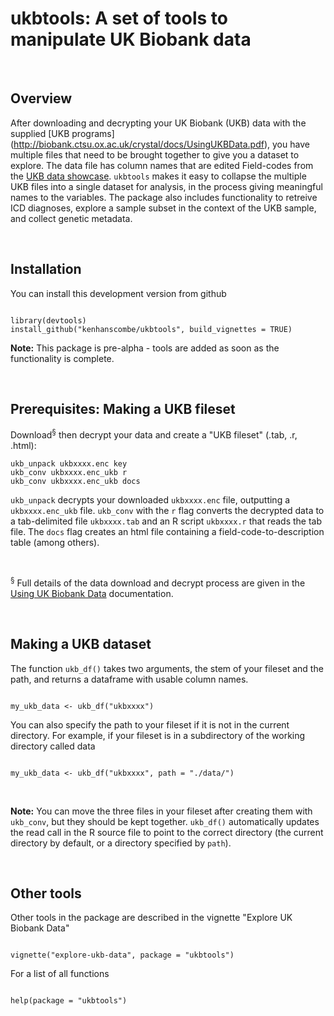 
# ukbtools: A set of tools to manipulate UK Biobank data

<br>

## Overview

After downloading and decrypting your UK Biobank (UKB) data with the supplied [UKB programs] (http://biobank.ctsu.ox.ac.uk/crystal/docs/UsingUKBData.pdf), you have multiple files that need to be brought together to give you a dataset to explore. The data file has column names that are edited Field-codes from the [UKB data showcase](http://www.ukbiobank.ac.uk/data-showcase/). `ukbtools` makes it easy to collapse the multiple UKB files into a single dataset for analysis, in the process giving meaningful names to the variables. The package also includes functionality to retreive ICD diagnoses, explore a sample subset in the context of the UKB sample, and collect genetic metadata.

<br>

## Installation

You can install this development version from github

```{r, eval = FALSE}

library(devtools)
install_github("kenhanscombe/ukbtools", build_vignettes = TRUE)

```
__Note:__ This package is pre-alpha - tools are added as soon as the functionality is complete.

<br>

## Prerequisites: Making a UKB fileset

Download<sup>§</sup> then decrypt your data and create a "UKB fileset" (.tab, .r, .html):

```{bash, eval = FALSE}
ukb_unpack ukbxxxx.enc key
ukb_conv ukbxxxx.enc_ukb r
ukb_conv ukbxxxx.enc_ukb docs

```

`ukb_unpack` decrypts your downloaded `ukbxxxx.enc` file, outputting a `ukbxxxx.enc_ukb` file. `ukb_conv` with the `r` flag converts the decrypted data to a tab-delimited file `ukbxxxx.tab` and an R script `ukbxxxx.r` that reads the tab file. The `docs` flag creates an html file containing a field-code-to-description table (among others).

<br>

<sup>§</sup> Full details of the data download and decrypt process are given in the [Using UK Biobank Data](http://biobank.ctsu.ox.ac.uk/crystal/docs/UsingUKBData.pdf) documentation.

<br>



## Making a UKB dataset

The function `ukb_df()` takes two arguments, the stem of your fileset and the path, and returns a dataframe with usable column names.


```{r, eval = FALSE}

my_ukb_data <- ukb_df("ukbxxxx")

```


You can also specify the path to your fileset if it is not in the current directory. For example, if your fileset is in a subdirectory of the working directory called data


```{r, eval = FALSE}

my_ukb_data <- ukb_df("ukbxxxx", path = "./data/")

```

<br>

__Note:__ You can move the three files in your fileset after creating them with `ukb_conv`, but they should be kept together. `ukb_df()` automatically updates the read call in the R source file to point to the correct directory (the current directory by default, or a directory specified by `path`).

<br>



## Other tools

Other tools in the package are described in the vignette "Explore UK Biobank Data"

```{r, eval = FALSE}

vignette("explore-ukb-data", package = "ukbtools")

```

For a list of all functions

```{r, eval = FALSE}

help(package = "ukbtools")

```
